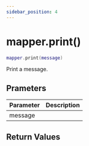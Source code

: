 ```yaml
---
sidebar_position: 4
---
```


# mapper.print()
```lua
mapper.print(message)
```
Print a message.


## Prameters
|Parameter|Description|
|-|-|
|message||


## Return Values

